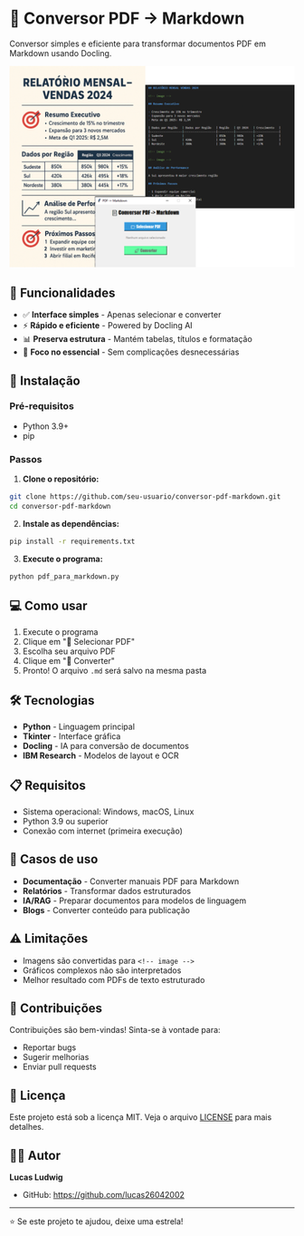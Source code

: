 # 📄 Conversor PDF → Markdown

Conversor simples e eficiente para transformar documentos PDF em Markdown usando Docling.

![Demo](demo.png)

## 🚀 Funcionalidades

- ✅ **Interface simples** - Apenas selecionar e converter
- ⚡ **Rápido e eficiente** - Powered by Docling AI
- 📊 **Preserva estrutura** - Mantém tabelas, títulos e formatação
- 🎯 **Foco no essencial** - Sem complicações desnecessárias

## 🔧 Instalação

### Pré-requisitos
- Python 3.9+
- pip

### Passos

1. **Clone o repositório:**
```bash
git clone https://github.com/seu-usuario/conversor-pdf-markdown.git
cd conversor-pdf-markdown
```

2. **Instale as dependências:**
```bash
pip install -r requirements.txt
```

3. **Execute o programa:**
```bash
python pdf_para_markdown.py
```

## 💻 Como usar

1. Execute o programa
2. Clique em "📁 Selecionar PDF" 
3. Escolha seu arquivo PDF
4. Clique em "🚀 Converter"
5. Pronto! O arquivo `.md` será salvo na mesma pasta

## 🛠️ Tecnologias

- **Python** - Linguagem principal
- **Tkinter** - Interface gráfica
- **Docling** - IA para conversão de documentos
- **IBM Research** - Modelos de layout e OCR

## 📋 Requisitos

- Sistema operacional: Windows, macOS, Linux
- Python 3.9 ou superior
- Conexão com internet (primeira execução)

## 🎯 Casos de uso

- **Documentação** - Converter manuais PDF para Markdown
- **Relatórios** - Transformar dados estruturados
- **IA/RAG** - Preparar documentos para modelos de linguagem
- **Blogs** - Converter conteúdo para publicação

## ⚠️ Limitações

- Imagens são convertidas para `<!-- image -->`
- Gráficos complexos não são interpretados
- Melhor resultado com PDFs de texto estruturado

## 🤝 Contribuições

Contribuições são bem-vindas! Sinta-se à vontade para:

- Reportar bugs
- Sugerir melhorias
- Enviar pull requests

## 📄 Licença

Este projeto está sob a licença MIT. Veja o arquivo [LICENSE](LICENSE) para mais detalhes.

## 👨‍💻 Autor

**Lucas Ludwig**

- GitHub: https://github.com/lucas26042002
---

⭐ Se este projeto te ajudou, deixe uma estrela!

